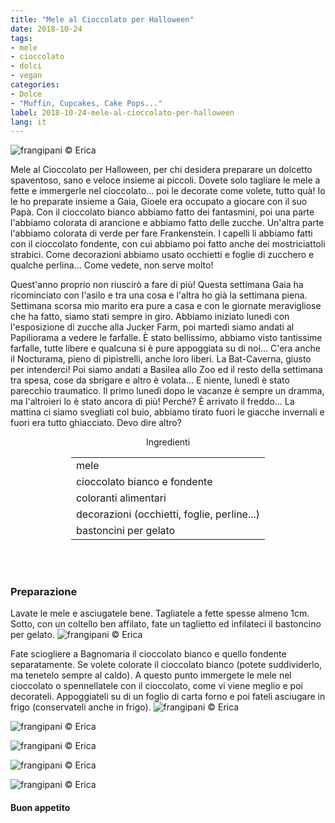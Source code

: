 ```yaml
---
title: "Mele al Cioccolato per Halloween"
date: 2018-10-24
tags:
- mele
- cioccolato
- dolci
- vegan 
categories:
- Dolce
- "Muffin, Cupcakes, Cake Pops..."
label: 2018-10-24-mele-al-cioccolato-per-halloween
lang: it 
---
```

![](header.jpg "frangipani © Erica")

Mele al Cioccolato per Halloween, per chi desidera preparare un dolcetto spaventoso, sano e veloce insieme ai piccoli. Dovete solo tagliare le mele a fette e immergerle nel cioccolato... poi le decorate come volete, tutto quà! Io le ho preparate insieme a Gaia, Gioele era occupato a giocare con il suo Papà. Con il cioccolato bianco abbiamo fatto dei fantasmini, poi una parte l'abbiamo colorata di arancione e abbiamo fatto delle zucche. Un'altra parte l'abbiamo colorata di verde per fare Frankenstein. I capelli li abbiamo fatti con il cioccolato fondente, con cui abbiamo poi fatto anche dei mostriciattoli strabici. Come decorazioni abbiamo usato occhietti e foglie di zucchero e qualche perlina... Come vedete, non serve molto! 

Quest'anno proprio non riuscirò a fare di più! Questa settimana Gaia ha ricominciato con l'asilo e tra una cosa e l'altra ho già la settimana piena. Settimana scorsa mio marito era pure a casa e con le giornate meravigliose che ha fatto, siamo stati sempre in giro. Abbiamo iniziato lunedì con l'esposizione di zucche alla Jucker Farm, poi martedì siamo andati al Papiliorama a vedere le farfalle. È stato bellissimo, abbiamo visto tantissime farfalle, tutte libere e qualcuna si è pure appoggiata su di noi... C'era anche il Nocturama, pieno di pipistrelli, anche loro liberi. La Bat-Caverna, giusto per intenderci! Poi siamo andati a Basilea allo Zoo ed il resto della settimana tra spesa, cose da sbrigare e altro è volata... E niente, lunedì è stato parecchio traumatico. Il primo lunedì dopo le vacanze è sempre un dramma, ma l'altroieri lo è stato ancora di più! Perché? È arrivato il freddo... La mattina ci siamo svegliati col buio, abbiamo tirato fuori le giacche invernali e fuori era tutto ghiacciato. Devo dire altro?

<div id="wrapper" style="text-align: center">
  <div id="yourdiv" style="display: inline-block;">
    <div class="ingredients">
      <div class="ingredients-title">Ingredienti</div>
      <table>
        <tbody>
          </tr>
          <tr>
            <td>mele</td>
          </tr>
          <tr>
            <td>cioccolato bianco e fondente</td>
          </tr>
          <tr>
            <td>coloranti alimentari</td>
          </tr>
          <tr>
            <td>decorazioni (occhietti, foglie, perline...)</td>
          </tr>
          <tr>
            <td>bastoncini per gelato</td>
          </tr>
          <tr>
        </tbody>
      </table>
      <br></br>
    </div>
  </div>
</div>


<h3>
  <font color="grey">
    <i class="fa fa-cogs"></i>
  </font> Preparazione
</h3>

Lavate le mele e asciugatele bene. Tagliatele a fette spesse almeno 1cm. Sotto, con un coltello ben affilato, fate un taglietto ed infilateci il bastoncino per gelato.
![](mele.jpg "frangipani © Erica")

Fate sciogliere a Bagnomaria il cioccolato bianco e quello fondente separatamente. Se volete colorate il cioccolato bianco (potete suddividerlo, ma tenetelo sempre al caldo). A questo punto immergete le mele nel cioccolato o spennellatele con il cioccolato, come vi viene meglio e poi decorateli. Appoggiateli su di un foglio di carta forno e poi fateli asciugare in frigo (conservateli anche in frigo).
![](risultato1.jpg "frangipani © Erica")

![](risultato2.jpg "frangipani © Erica")

![](risultato3.jpg "frangipani © Erica")

![](risultato4.jpg "frangipani © Erica")

![](risultato5.jpg "frangipani © Erica")

<h4>Buon appetito
  <font color="red">
    <i class="fa fa-smile-o"></i>
  </font>
</h4>
